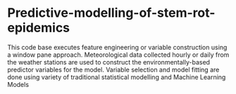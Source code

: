 # Predictive-modelling-of-stem-rot-epidemics
This code base executes feature engineering or variable construction using a window pane approach. Meteorological data collected hourly or daily from the weather stations are used to construct the environmentally-based predictor variables for the model. 
Variable selection and model fitting are done using variety of traditional statistical modelling and Machine Learning Models
